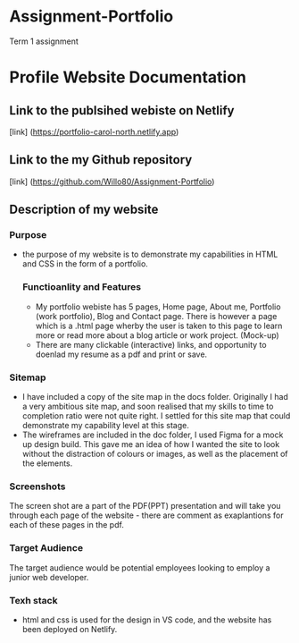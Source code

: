 # Assignment-Portfolio
Term 1 assignment
# Profile Website Documentation

## Link to the publsihed webiste on Netlify
[link] (https://portfolio-carol-north.netlify.app)

## Link to the my Github repository
[link] (https://github.com/Willo80/Assignment-Portfolio)

## Description of my website

### Purpose
- the purpose of my website is to demonstrate my capabilities in HTML and CSS in the form of a portfolio.
  
  ### Functioanlity and Features
  - My portfolio webiste has 5 pages, Home page, About me, Portfolio (work portfolio), Blog and Contact page. There is however a page which is a .html page wherby the user is taken to this page to learn more or read more about a blog article or work project. (Mock-up)
  - There are many clickable (interactive) links, and opportunity to doenlad my resume as a pdf and print or save.

### Sitemap
- I have included a copy of the site map in the docs folder. Originally I had a very ambitious site map, and soon realised that my skills to time to completion ratio were not quite right. I settled for this site map that could demonstrate my capability level at this stage.
- The wireframes are included in the doc folder, I used Figma for a mock up design build. This gave me an idea of how I wanted the site to look without the distraction of colours or images, as well as the placement of the elements.

### Screenshots
The screen shot are a part of the PDF(PPT) presentation and will take you through each page of the website - there are comment as exaplantions for each of these pages in the pdf.

### Target Audience
The target audience would be potential employees looking to employ a junior web developer.

### Texh stack
- html and css is used for the design in VS code, and the website has been deployed on Netlify.
